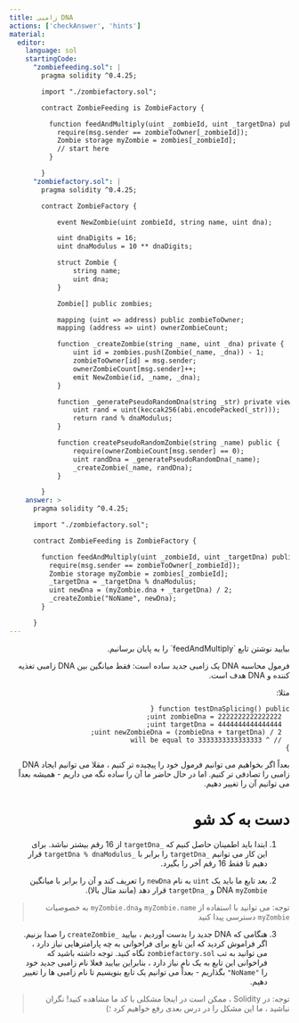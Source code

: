 ```yaml
---
title: زامبی DNA
actions: ['checkAnswer', 'hints']
material:
  editor:
    language: sol
    startingCode:
      "zombiefeeding.sol": |
        pragma solidity ^0.4.25;

        import "./zombiefactory.sol";

        contract ZombieFeeding is ZombieFactory {

          function feedAndMultiply(uint _zombieId, uint _targetDna) public {
            require(msg.sender == zombieToOwner[_zombieId]);
            Zombie storage myZombie = zombies[_zombieId];
            // start here
          }

        }
      "zombiefactory.sol": |
        pragma solidity ^0.4.25;

        contract ZombieFactory {

            event NewZombie(uint zombieId, string name, uint dna);

            uint dnaDigits = 16;
            uint dnaModulus = 10 ** dnaDigits;

            struct Zombie {
                string name;
                uint dna;
            }

            Zombie[] public zombies;

            mapping (uint => address) public zombieToOwner;
            mapping (address => uint) ownerZombieCount;

            function _createZombie(string _name, uint _dna) private {
                uint id = zombies.push(Zombie(_name, _dna)) - 1;
                zombieToOwner[id] = msg.sender;
                ownerZombieCount[msg.sender]++;
                emit NewZombie(id, _name, _dna);
            }

            function _generatePseudoRandomDna(string _str) private view returns (uint) {
                uint rand = uint(keccak256(abi.encodePacked(_str)));
                return rand % dnaModulus;
            }

            function createPseudoRandomZombie(string _name) public {
                require(ownerZombieCount[msg.sender] == 0);
                uint randDna = _generatePseudoRandomDna(_name);
                _createZombie(_name, randDna);
            }

        }
    answer: >
      pragma solidity ^0.4.25;

      import "./zombiefactory.sol";

      contract ZombieFeeding is ZombieFactory {

        function feedAndMultiply(uint _zombieId, uint _targetDna) public {
          require(msg.sender == zombieToOwner[_zombieId]);
          Zombie storage myZombie = zombies[_zombieId];
          _targetDna = _targetDna % dnaModulus;
          uint newDna = (myZombie.dna + _targetDna) / 2;
          _createZombie("NoName", newDna);
        }

      }
---
```


<div dir="rtl">
بیایید نوشتن تابع `feedAndMultiply` را به پایان برسانیم.

فرمول محاسبه DNA یک زامبی جدید ساده است: فقط میانگین بین DNA زامبی تغذیه کننده و DNA هدف است.

مثلا:

```
function testDnaSplicing() public {
  uint zombieDna = 2222222222222222;
  uint targetDna = 4444444444444444;
  uint newZombieDna = (zombieDna + targetDna) / 2;
  // ^ will be equal to 3333333333333333
}
```

بعداً اگر بخواهیم می توانیم فرمول خود را پیچیده تر کنیم ، مقلا می توانیم ایجاد DNA زامبی را تصادفی تر کنیم. اما در حال حاضر ما آن را ساده نگه می داریم - همیشه بعداً می توانیم آن را تغییر دهیم.

# دست به کد شو

1. ابتدا باید اطمینان حاصل کنیم که `_targetDna` از 16 رقم بیشتر نباشد. برای این کار می توانیم `_targetDna` را برابر با `_targetDna % dnaModulus` قرار دهیم تا فقط 16 رقم آخر را بگیرد.

2. بعد تابع ما باید یک `uint` به نام `newDna` را تعریف کند و آن را برابر با میانگین DNA `myZombie` و `_targetDna` قرار دهد (مانند مثال بالا).

  > توجه: می توانید با استفاده از `myZombie.name` و`myZombie.dna` به خصوصیات `myZombie` دسترسی پیدا کنید

3. هنگامی که DNA جدید را بدست آوردیم ، بیایید `_createZombie` را صدا بزنیم. اگر فراموش کردید که این تابع برای فراخوانی به چه پارامترهایی نیاز دارد ، می توانید به تب `zombiefactory.sol` نگاه کنید. توجه داشته باشید که فراخوانی این تابع به یک نام نیاز دارد ، بنابراین بیایید فعلا نام زامبی جدید خود را `"NoName"` بگذاریم - بعداً می توانیم یک تابع بنویسیم تا نام زامبی ها را تغییر دهیم.

> توجه: در Solidity ، ممکن است در اینجا مشکلی با کد ما مشاهده کنید! نگران نباشید ، ما این مشکل را در درس بعدی رفع خواهیم کرد ؛)
</div>
